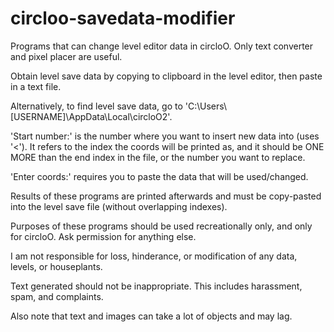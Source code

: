 # circloo-savedata-modifier
Programs that can change level editor data in circloO. Only text converter and pixel placer are useful.

Obtain level save data by copying to clipboard in the level editor, then paste in a text file.

Alternatively, to find level save data, go to 'C:\Users\\[USERNAME]\AppData\Local\circloO2'.

'Start number:' is the number where you want to insert new data into (uses '<'). It refers to the index the coords will be printed as, and it should be ONE MORE than the end index in the file, or the number you want to replace.

'Enter coords:' requires you to paste the data that will be used/changed.

Results of these programs are printed afterwards and must be copy-pasted into the level save file (without overlapping indexes).

Purposes of these programs should be used recreationally only, and only for circloO. Ask permission for anything else.

I am not responsible for loss, hinderance, or modification of any data, levels, or houseplants.

Text generated should not be inappropriate. This includes harassment, spam, and complaints.

Also note that text and images can take a lot of objects and may lag.
